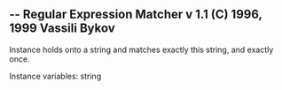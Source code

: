 -- Regular Expression Matcher v 1.1 (C) 1996, 1999 Vassili Bykov--Instance holds onto a string and matches exactly this string, and exactly once.Instance variables:	string 	<String>